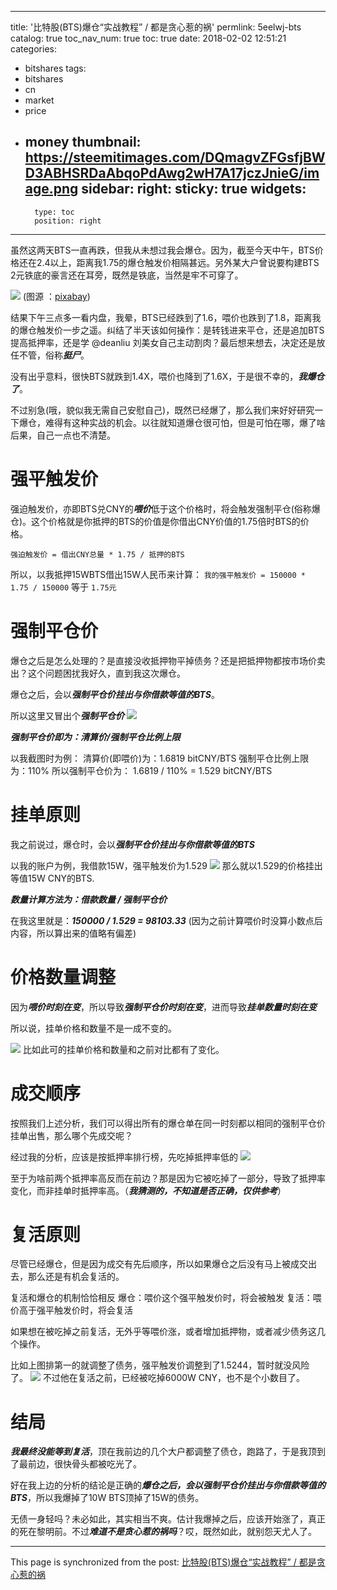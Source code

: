 
---
title: '比特股(BTS)爆仓“实战教程” / 都是贪心惹的祸'
permlink: 5eelwj-bts
catalog: true
toc_nav_num: true
toc: true
date: 2018-02-02 12:51:21
categories:
- bitshares
tags:
- bitshares
- cn
- market
- price
- money
thumbnail: https://steemitimages.com/DQmagvZFGsfjBWD3ABHSRDaAbqoPdAwg2wH7A17jczJnieG/image.png
sidebar:
    right:
        sticky: true
widgets:
    -
        type: toc
        position: right
---


虽然这两天BTS一直再跌，但我从未想过我会爆仓。因为，截至今天中午，BTS价格还在2.4以上，距离我1.75的爆仓触发价相隔甚远。另外某大户曾说要构建BTS 2元铁底的豪言还在耳旁，既然是铁底，当然是牢不可穿了。

![](https://steemitimages.com/DQmagvZFGsfjBWD3ABHSRDaAbqoPdAwg2wH7A17jczJnieG/image.png)
(图源 ：[pixabay](https://pixabay.com/))

结果下午三点多一看内盘，我晕，BTS已经跌到了1.6，喂价也跌到了1.8，距离我的爆仓触发价一步之遥。纠结了半天该如何操作：是转钱进来平仓，还是追加BTS提高抵押率，还是学 @deanliu 刘美女自己主动割肉？最后想来想去，决定还是放任不管，俗称***挺尸***。

没有出乎意料，很快BTS就跌到1.4X，喂价也降到了1.6X，于是很不幸的，***我爆仓了***。

不过别急(哦，貌似我无需自己安慰自己)，既然已经爆了，那么我们来好好研究一下爆仓，难得有这种实战的机会。以往就知道爆仓很可怕，但是可怕在哪，爆了啥后果，自己一点也不清楚。

# 强平触发价

强迫触发价，亦即BTS兑CNY的***喂价***低于这个价格时，将会触发强制平仓(俗称爆仓)。这个价格就是你抵押的BTS的价值是你借出CNY价值的1.75倍时BTS的价格。

`强迫触发价 = 借出CNY总量 * 1.75 / 抵押的BTS`

所以，以我抵押15WBTS借出15W人民币来计算：
`我的强平触发价 = 150000 * 1.75 / 150000` 等于 `1.75元`


# 强制平仓价

爆仓之后是怎么处理的？是直接没收抵押物平掉债务？还是把抵押物都按市场价卖出？这个问题困扰我好久，直到我这次爆仓。

爆仓之后，会以***强制平仓价挂出与你借款等值的BTS***。

所以这里又冒出个***强制平仓价***
![](https://steemitimages.com/DQmdvvJ4GrADqShtkMhQtHSiMAEUqu5gehrvwQEtQB844bj/image.png)

***强制平仓价即为：清算价/强制平仓比例上限***

以我截图时为例：
清算价(即喂价)为：1.6819 bitCNY/BTS
强制平仓比例上限为：110%
所以强制平仓价为： 1.6819 / 110% = 1.529 bitCNY/BTS

# 挂单原则

我之前说过，爆仓时，会以***强制平仓价挂出与你借款等值的BTS***

以我的账户为例，我借款15W，强平触发价为1.529
![](https://steemitimages.com/DQmfXN5ZroPDhdRgnivZ4gLxBvi1ckizA6yD6gXhpXTspbs/image.png)
那么就以1.529的价格挂出等值15W CNY的BTS.

***数量计算方法为：借款数量 / 强制平仓价***

在我这里就是：***150000 / 1.529 = 98103.33***
(因为之前计算喂价时没算小数点后内容，所以算出来的值略有偏差)

# 价格数量调整

因为***喂价时刻在变***，所以导致***强制平仓价时刻在变***，进而导致***挂单数量时刻在变***

所以说，挂单价格和数量不是一成不变的。


![](https://steemitimages.com/DQmVjdXdAmnDM9TqK11ZsDPTD29KAmBA917qYAwUKYyXQeQ/image.png)
比如此可的挂单价格和数量和之前对比都有了变化。


# 成交顺序

按照我们上述分析，我们可以得出所有的爆仓单在同一时刻都以相同的强制平仓价挂单出售，那么哪个先成交呢？

经过我的分析，应该是按抵押率排行榜，先吃掉抵押率低的
![](https://steemitimages.com/DQmY58AEKJ9yutGQkw9ngsutexj8fLz4KRYNAN4DkSCR5Uk/image.png)

至于为啥前两个抵押率高反而在前边？那是因为它被吃掉了一部分，导致了抵押率变化，而非挂单时抵押率高。（***我猜测的，不知道是否正确，仅供参考***）

# 复活原则

尽管已经爆仓，但是因为成交有先后顺序，所以如果爆仓之后没有马上被成交出去，那么还是有机会复活的。

复活和爆仓的机制恰恰相反
爆仓：喂价这个强平触发价时，将会被触发
复活：喂价高于强平触发价时，将会复活

如果想在被吃掉之前复活，无外乎等喂价涨，或者增加抵押物，或者减少债务这几个操作。

比如上图排第一的就调整了债务，强平触发价调整到了1.5244，暂时就没风险了。
![](https://steemitimages.com/DQmVi1toJfD6Hz6j3ksNa7ABQvLEktPWQZS8nhoT9siCiNZ/image.png)
不过他在复活之前，已经被吃掉6000W CNY，也不是个小数目了。

# 结局

***我最终没能等到复活***，顶在我前边的几个大户都调整了债仓，跑路了，于是我顶到了最前边，很快骨头都被吃光了。

好在我上边的分析的结论是正确的***爆仓之后，会以强制平仓价挂出与你借款等值的BTS***，所以我爆掉了10W BTS顶掉了15W的债务。

无债一身轻吗？未必如此，其实相当不爽。估计我爆掉之后，应该开始涨了，真正的死在黎明前。不过***难道不是贪心惹的祸吗***？哎，既然如此，就别怨天尤人了。

- - -

This page is synchronized from the post: [比特股(BTS)爆仓“实战教程” / 都是贪心惹的祸](https://steemit.com/@oflyhigh/5eelwj-bts)
